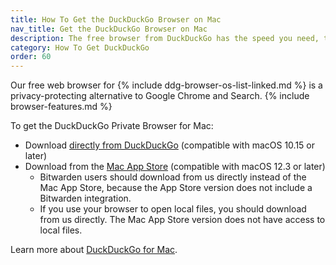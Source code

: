 ```yaml
---
title: How To Get the DuckDuckGo Browser on Mac
nav_title: Get the DuckDuckGo Browser on Mac
description: The free browser from DuckDuckGo has the speed you need, the features you expect, and comes packed with our best-in-class privacy protections.
category: How To Get DuckDuckGo
order: 60
---
```


Our free web browser for {% include ddg-browser-os-list-linked.md %} is a privacy-protecting alternative to Google Chrome and Search. {% include browser-features.md %}

To get the DuckDuckGo Private Browser for Mac:

-   Download [directly from DuckDuckGo](http://duckduckgo.com/mac) (compatible with macOS 10.15 or later)
-   Download from the [Mac App Store](https://apps.apple.com/us/app/duckduckgo-private-browser/id663592361) (compatible with macOS 12.3 or later)
    -   Bitwarden users should download from us directly instead of the Mac App Store, because the App Store version does not include a Bitwarden integration.
    -   If you use your browser to open local files, you should download from us directly. The Mac App Store version does not have access to local files.

Learn more about [DuckDuckGo for Mac](https://spreadprivacy.com/duckduckgo-for-mac-open-beta/).
